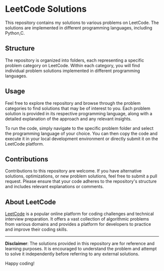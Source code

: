 # LeetCode Solutions

This repository contains my solutions to various problems on LeetCode. The solutions are implemented in different programming languages, including Python,C.

## Structure

The repository is organized into folders, each representing a specific problem category on LeetCode. Within each category, you will find individual problem solutions implemented in different programming languages.

## Usage

Feel free to explore the repository and browse through the problem categories to find solutions that may be of interest to you. Each problem solution is provided in its respective programming language, along with a detailed explanation of the approach and any relevant insights.

To run the code, simply navigate to the specific problem folder and select the programming language of your choice. You can then copy the code and execute it in your local development environment or directly submit it on the LeetCode platform.

## Contributions

Contributions to this repository are welcome. If you have alternative solutions, optimizations, or new problem solutions, feel free to submit a pull request. Please ensure that your code adheres to the repository's structure and includes relevant explanations or comments.

## About LeetCode

[LeetCode](https://leetcode.com/) is a popular online platform for coding challenges and technical interview preparation. It offers a vast collection of algorithmic problems from various domains and provides a platform for developers to practice and improve their coding skills.

---

**Disclaimer**: The solutions provided in this repository are for reference and learning purposes. It is encouraged to understand the problem and attempt to solve it independently before referring to any external solutions.

Happy coding!

